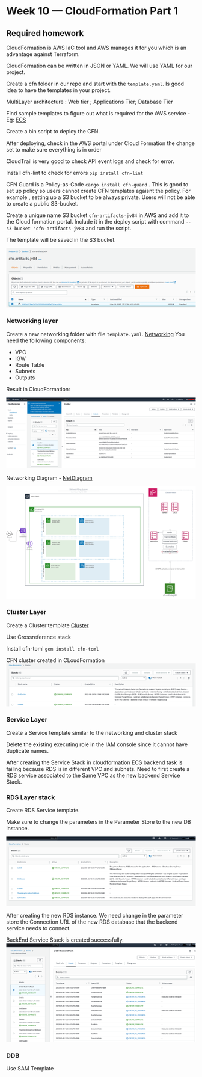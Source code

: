 # Week 10 — CloudFormation Part 1

## Required homework

CloudFormation is AWS IaC tool and AWS manages it for you which is an advantage against Terraform.

CloudFormation can be written in JSON or YAML. We will use YAML for our project.

Create a cfn folder in our repo and start with the `template.yaml`. Is good idea to have the templates in your project.

MultiLayer architecture : Web tier ; Applications Tier; Database Tier

Find sample templates to figure out what is required for the AWS service - Eg: [ECS](https://docs.aws.amazon.com/AWSCloudFormation/latest/UserGuide/quickref-ecs.html#quickref-ecs-example-1.yaml)

Create a bin script to deploy the CFN.

After deploying, check in the AWS portal under Cloud Formation the change set to make sure everything is in order

CloudTrail is very good to check API event logs and check for error.

Install cfn-lint to check for errors `pip install cfn-lint`

CFN Guard is a Policy-as-Code `cargo install cfn-guard` . This is good to set up policy so users cannot create CFN templates agaisnt the policy. For example , setting up a S3  bucket to be always private. Users  will not be able to create a public  S3-bucket.

Create a unique name S3 bucket `cfn-artifacts-jv84` in AWS and add it to the Cloud formation portal. Include it in the deploy script with command `--s3-bucket "cfn-artifacts-jv84` and run the script.

The template will be saved in the S3 bucket.

![S3template](assets/s3template.png)


### Networking layer

Create a new networking folder with file `template.yaml`. [Networking](link)
You need the following components:
* VPC
* IGW
* Route Table
* Subnets
* Outputs

Result in CloudFormation:

![Networking](assets/networking.png)

Networking Diagram - [NetDiagram](https://lucid.app/lucidchart/22207a1a-dae1-4147-8836-8a75f8a9419f/edit?viewport_loc=-342%2C7%2C2933%2C1394%2CWAPZBnZ3av3o&invitationId=inv_d6c467eb-15fa-4278-804e-7cb35cad388e)

![netdiagram](assets/netdiagram.png)

### Cluster Layer

Create a Cluster template [Cluster](https://github.com/chivondo/aws-bootcamp-cruddur-2023/blob/main/aws/cfn/cluster/template.yaml)

Use Crossreference stack

Install cfn-toml `gem install cfn-toml`

CFN cluster created in CLoudFormation
![cfnCluster](assets/cfnCluster.png)

### Service Layer

Create a Service template similar to the networking and cluster stack

Delete the existing executing role in the IAM console since it cannot have duplicate names.

After creating the Service Stack in cloudformation ECS backend task is failing because RDS is in different VPC and subnets. Need to first create a RDS service associated to the Same VPC as the new backend Service Stack.

### RDS Layer stack

Create RDS Service template.

Make sure to change the parameters in the Parameter Store to the new DB instance.

![cfnRDS](assets/cfnRDS.png)

After creating the new RDS instance. We need change in the parameter store the Connection URL of the new RDS database that the backend service needs to connect.

BackEnd Service Stack is created successfully.
![CfnBackend](assets/cfnBackend.png)

### DDB 

Use SAM Template







